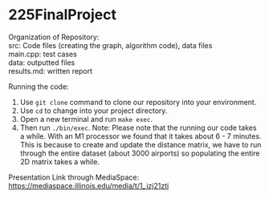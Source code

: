 # 225FinalProject

Organization of Repository:  
src: Code files (creating the graph, algorithm code), data files  
main.cpp: test cases  
data: outputted files  
results.md: written report   

Running the code:
1. Use ```` git clone ```` command to clone our repository into your environment. 
2. Use ```` cd ```` to change into your project directory.
3. Open a new terminal and run ```` make exec ````.
4. Then run ```` ./bin/exec ````.
Note: Please note that the running our code takes a while. With an M1 processor we found that it takes about 6 - 7 minutes. This is because to create and update the distance matrix, we have to run through the entire dataset (about 3000 airports) so populating the entire 2D matrix takes a while.

Presentation Link through MediaSpace:
https://mediaspace.illinois.edu/media/t/1_jzj21zti
